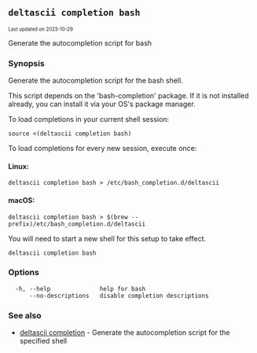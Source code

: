 ## `deltascii completion bash`

<sub><sup>Last updated on 2023-10-29</sup></sub>

Generate the autocompletion script for bash

### Synopsis

Generate the autocompletion script for the bash shell.

This script depends on the 'bash-completion' package.
If it is not installed already, you can install it via your OS's package manager.

To load completions in your current shell session:

	source <(deltascii completion bash)

To load completions for every new session, execute once:

#### Linux:

	deltascii completion bash > /etc/bash_completion.d/deltascii

#### macOS:

	deltascii completion bash > $(brew --prefix)/etc/bash_completion.d/deltascii

You will need to start a new shell for this setup to take effect.


```shell
deltascii completion bash
```

### Options

```shell
  -h, --help              help for bash
      --no-descriptions   disable completion descriptions
```

### See also

- [deltascii completion](deltascii-completion.md) - Generate the autocompletion script for the specified shell
